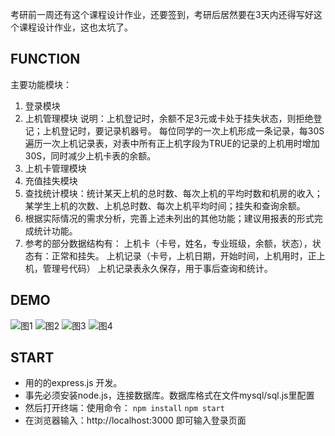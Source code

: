 考研前一周还有这个课程设计作业，还要签到，考研后居然要在3天内还得写好这个课程设计作业，这也太坑了。

## FUNCTION

主要功能模块：
1. 登录模块
2. 上机管理模块
说明：上机登记时，余额不足3元或卡处于挂失状态，则拒绝登记；上机登记时，要记录机器号。
每位同学的一次上机形成一条记录，每30S遍历一次上机记录表，对表中所有正上机字段为TRUE的记录的上机用时增加30S，同时减少上机卡表的余额。
3. 上机卡管理模块
4. 充值挂失模块
5. 查找统计模块：统计某天上机的总时数、每次上机的平均时数和机房的收入；某学生上机的次数、上机总时数、每次上机平均时间；挂失和查询余额。
6. 根据实际情况的需求分析，完善上述未列出的其他功能；建议用报表的形式完成统计功能。
7. 参考的部分数据结构有：
    上机卡（卡号，姓名，专业班级，余额，状态），状态有：正常和挂失。
    上机记录（卡号，上机日期，开始时间，上机用时，正上机，管理号代码）
    上机记录表永久保存，用于事后查询和统计。
## DEMO

![图1](http://pic.davontt.com/picGo/1.png)
![图2](http://pic.davontt.com/picGo/2.png)
![图3](http://pic.davontt.com/picGo/3.png)
![图4](http://pic.davontt.com/picGo/4.png)

## START

* 用的的express.js 开发。
* 事先必须安装node.js，连接数据库。数据库格式在文件mysql/sql.js里配置
* 然后打开终端：使用命令：
    ```npm install```
    ```npm start```
* 在浏览器输入：http://localhost:3000 即可输入登录页面